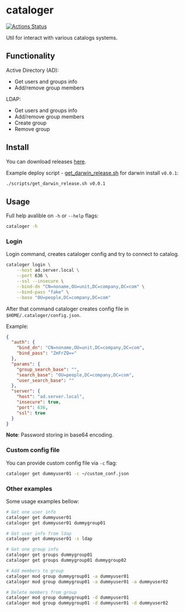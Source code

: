 # cataloger

[![Actions Status](https://github.com/dlampsi/cataloger/workflows/default/badge.svg)](https://github.com/dlampsi/cataloger/actions)

Util for interact with various catalogs systems.

## Functionality

Active Directory (AD):

- Get users and groups info
- Add/remove group members

LDAP:

- Get users and groups info
- Add/remove group members
- Create group
- Remove group

## Install

You can download releases [here](https://github.com/dlampsi/cataloger/releases).

Example deploy script - [get_darwin_release.sh](scripts/get_darwin_release.sh) for darwin install `v0.0.1`:

```bash
./scripts/get_darwin_release.sh v0.0.1
```

## Usage

Full help avalible on `-h` or `--help` flags:

```bash
cataloger -h
```

### Login

Login command, creates cataloger config and try to connect to catalog.

```bash
cataloger login \
    --host ad.server.local \
    --port 636 \
    --ssl --insecure \
    --bind-dn "CN=noname,OU=unit,DC=company,DC=com" \
    --bind-pass "fake" \
    --base "OU=people,DC=company,DC=com"
```

After that command cataloger creates config file in `$HOME/.cataloger/config.json`.

Example:

```json
{
  "auth": {
    "bind_dn": "CN=noname,OU=unit,DC=company,DC=com",
    "bind_pass": "ZmFrZQ=="
  },
  "params": {
    "group_search_base": "",
    "search_base": "OU=people,DC=company,DC=com",
    "user_search_base": ""
  },
  "server": {
    "host": "ad.server.local",
    "insecure": true,
    "port": 636,
    "ssl": true
  }
}
```

**Note**: Password storing in base64 encoding.

### Custom config file

You can provide custom config file via `-c` flag:

```bash
cataloger get dummyuser01 -c ~/custom_conf.json
```

### Other examples

Some usage examples bellow:

```bash
# Get one user info
cataloger get dummyuser01
cataloger get dummyuser01 dummygroup01

# Get user info from ldap
cataloger get dummyuser01 -s ldap

# Get one group info
cataloger get groups dummygroup01
cataloger get groups dummygroup01 dummygroup02

# Add members to group
cataloger mod group dummygroup01 -a dummyuser01
cataloger mod group dummygroup01 -a dummyuser01 -a dummyuser02

# Delete members from group
cataloger mod group dummygroup01 -d dummyuser01
cataloger mod group dummygroup01 -d dummyuser01 -d dummyuser02
```
